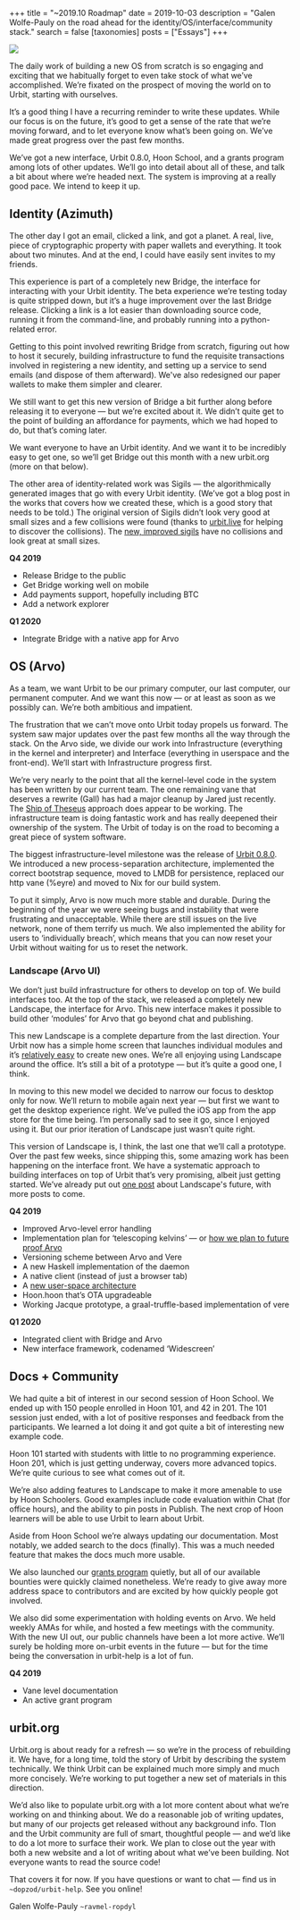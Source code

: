 +++
title = "~2019.10 Roadmap"
date = 2019-10-03
description = "Galen Wolfe-Pauly on the road ahead for the identity/OS/interface/community stack."
search = false
[taxonomies]
posts = ["Essays"]
+++

![](https://media.urbit.org/site/posts/essays/2019-10-3-roadmap.jpg)

The daily work of building a new OS from scratch is so engaging and exciting that we habitually forget to even take stock of what we’ve accomplished. We’re fixated on the prospect of moving the world on to Urbit, starting with ourselves.

It’s a good thing I have a recurring reminder to write these updates. While our focus is on the future, it’s good to get a sense of the rate that we’re moving forward, and to let everyone know what’s been going on. We’ve made great progress over the past few months.

We’ve got a new interface, Urbit 0.8.0, Hoon School, and a grants program among lots of other updates. We’ll go into detail about all of these, and talk a bit about where we’re headed next. The system is improving at a really good pace. We intend to keep it up. 

## Identity (Azimuth)

The other day I got an email, clicked a link, and got a planet. A real, live, piece of cryptographic property with paper wallets and everything. It took about two minutes. And at the end, I could have easily sent invites to my friends. 

This experience is part of a completely new Bridge, the interface for interacting with your Urbit identity. The beta experience we’re testing today is quite stripped down, but it’s a huge improvement over the last Bridge release. Clicking a link is a lot easier than downloading source code, running it from the command-line, and probably running into a python-related error. 

Getting to this point involved rewriting Bridge from scratch, figuring out how to host it securely, building infrastructure to fund the requisite transactions involved in registering a new identity, and setting up a service to send emails (and dispose of them afterward). We've also redesigned our paper wallets to make them simpler and clearer.

We still want to get this new version of Bridge a bit further along before releasing it to everyone — but we’re excited about it. We didn’t quite get to the point of building an affordance for payments, which we had hoped to do, but that’s coming later. 

We want everyone to have an Urbit identity. And we want it to be incredibly easy to get one, so we’ll get Bridge out this month with a new urbit.org (more on that below).

The other area of identity-related work was Sigils — the algorithmically generated images that go with every Urbit identity. (We’ve got a blog post in the works that covers how we created these, which is a good story that needs to be told.) The original version of Sigils didn’t look very good at small sizes and a few collisions were found (thanks to [urbit.live](https://urbit.live) for helping to discover the collisions). The [new, improved sigils](https://github.com/urbit/sigil-js) have no collisions and look great at small sizes. 

**Q4 2019**

- Release Bridge to the public
- Get Bridge working well on mobile
- Add payments support, hopefully including BTC
- Add a network explorer

**Q1 2020**

- Integrate Bridge with a native app for Arvo


## OS (Arvo)

As a team, we want Urbit to be our primary computer, our last computer, our permanent computer. And we want this now — or at least as soon as we possibly can. We’re both ambitious and impatient.

The frustration that we can’t move onto Urbit today propels us forward. The system saw major updates over the past few months all the way through the stack. On the Arvo side, we divide our work into Infrastructure (everything in the kernel and interpreter) and Interface (everything in userspace and the front-end). We’ll start with Infrastructure progress first.

We’re very nearly to the point that all the kernel-level code in the system has been written by our current team. The one remaining vane that deserves a rewrite (Gall) has had a major cleanup by Jared just recently. The [Ship of Theseus](https://en.wikipedia.org/wiki/Ship_of_Theseus) approach does appear to be working. The infrastructure team is doing fantastic work and has really deepened their ownership of the system. The Urbit of today is on the road to becoming a great piece of system software.

The biggest infrastructure-level milestone was the release of [Urbit 0.8.0](https://github.com/urbit/urbit/releases/tag/v0.8.0). We introduced a new process-separation architecture, implemented the correct bootstrap sequence, moved to LMDB for persistence, replaced our http vane (%eyre) and moved to Nix for our build system. 

To put it simply, Arvo is now much more stable and durable. During the beginning of the year we were seeing bugs and instability that were frustrating and unacceptable. While there are still issues on the live network, none of them terrify us much. We also implemented the ability for users to ‘individually breach’, which means that you can now reset your Urbit without waiting for us to reset the network. 

### Landscape (Arvo UI)

We don’t just build infrastructure for others to develop on top of. We build interfaces too. At the top of the stack, we released a completely new Landscape, the interface for Arvo. This new interface makes it possible to build other ‘modules’ for Arvo that go beyond chat and publishing. 

This new Landscape is a complete departure from the last direction. Your Urbit now has a simple home screen that launches individual modules and it’s [relatively easy](https://github.com/urbit/create-landscape-app) to create new ones. We’re all enjoying using Landscape around the office. It’s still a bit of a prototype — but it’s quite a good one, I think.

In moving to this new model we decided to narrow our focus to desktop only for now. We’ll return to mobile again next year — but first we want to get the desktop experience right. We’ve pulled the iOS app from the app store for the time being. I’m personally sad to see it go, since I enjoyed using it. But our prior iteration of Landscape just wasn’t quite right.

This version of Landscape is, I think, the last one that we’ll call a prototype. Over the past few weeks, since shipping this, some amazing work has been happening on the interface front. We have a systematic approach to building interfaces on top of Urbit that’s very promising, albeit just getting started. We’ve already put out [one post](https://urbit.org/posts/landscape-a-portrait/) about Landscape's future, with more posts to come.

**Q4 2019**

- Improved Arvo-level error handling
- Implementation plan for ‘telescoping kelvins’ — or [how we plan to future proof Arvo](https://groups.google.com/a/urbit.org/forum/#!topic/dev/6Mwn6TQFVwc)
- Versioning scheme between Arvo and Vere
- A new Haskell implementation of the daemon
- A native client (instead of just a browser tab)
- A [new user-space architecture](https://docs.google.com/document/d/1hS_UuResG1S4j49_H-aSshoTOROKBnGoJAaRgOipf54/edit)
- Hoon.hoon that’s OTA upgradeable
- Working Jacque prototype, a graal-truffle-based implementation of vere

**Q1 2020**

- Integrated client with Bridge and Arvo 
- New interface framework, codenamed ‘Widescreen’


## Docs + Community

We had quite a bit of interest in our second session of Hoon School. We ended up with 150 people enrolled in Hoon 101, and 42 in 201. The 101 session just ended, with a lot of positive responses and feedback from the participants. We learned a lot doing it and got quite a bit of interesting new example code.

Hoon 101 started with students with little to no programming experience. Hoon 201, which is just getting underway, covers more advanced topics. We’re quite curious to see what comes out of it.

We’re also adding features to Landscape to make it more amenable to use by Hoon Schoolers. Good examples include code evaluation within Chat (for office hours), and the ability to pin posts in Publish. The next crop of Hoon learners will be able to use Urbit to learn about Urbit.

Aside from Hoon School we’re always updating our documentation. Most notably, we added search to the docs (finally). This was a much needed feature that makes the docs much more usable.

We also launched our [grants program](https://grants.urbit.org/) quietly, but all of our available bounties were quickly claimed nonetheless. We’re ready to give away more address space to contributors and are excited by how quickly people got involved.

We also did some experimentation with holding events on Arvo. We held weekly AMAs for while, and hosted a few meetings with the community. With the new UI out, our public channels have been a lot more active. We’ll surely be holding more on-urbit events in the future — but for the time being the conversation in urbit-help is a lot of fun.

**Q4 2019**

- Vane level documentation
- An active grant program


## urbit.org

Urbit.org is about ready for a refresh — so we’re in the process of rebuilding it. We have, for a long time, told the story of Urbit by describing the system technically. We think Urbit can be explained much more simply and much more concisely. We’re working to put together a new set of materials in this direction.

We’d also like to populate urbit.org with a lot more content about what we’re working on and thinking about. We do a reasonable job of writing updates, but many of our projects get released without any background info. Tlon and the Urbit community are full of smart, thoughtful people — and we’d like to do a lot more to surface their work. We plan to close out the year with both a new website and a lot of writing about what we’ve been building. Not everyone wants to read the source code!

That covers it for now. If you have questions or want to chat — find us in `~dopzod/urbit-help`. See you online!

Galen Wolfe-Pauly `~ravmel-ropdyl`